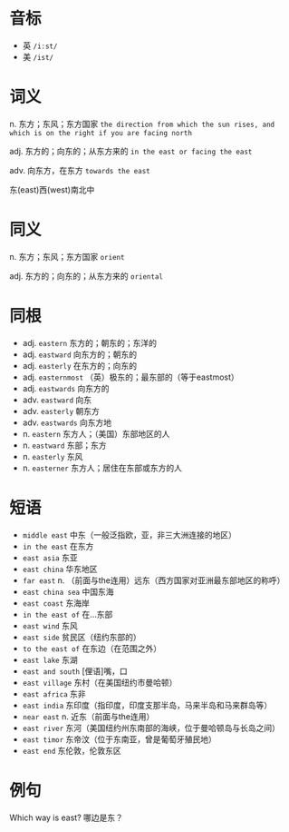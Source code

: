 # 音标

- 英 `/iːst/`
- 美 `/ist/`

# 词义

n. 东方；东风；东方国家
`the direction from which the sun rises, and which is on the right if you are facing north`

adj. 东方的；向东的；从东方来的
`in the east or facing the east`

adv. 向东方，在东方
`towards the east`



东(east)西(west)南北中

# 同义

n. 东方；东风；东方国家
`orient`

adj. 东方的；向东的；从东方来的
`oriental`

# 同根

- adj. `eastern` 东方的；朝东的；东洋的
- adj. `eastward` 向东方的；朝东的
- adj. `easterly` 在东方的；向东的
- adj. `easternmost` （英）极东的；最东部的（等于eastmost）
- adj. `eastwards` 向东方的
- adv. `eastward` 向东
- adv. `easterly` 朝东方
- adv. `eastwards` 向东方地
- n. `eastern` 东方人；（美国）东部地区的人
- n. `eastward` 东部；东方
- n. `easterly` 东风
- n. `easterner` 东方人；居住在东部或东方的人

# 短语

- `middle east` 中东（一般泛指欧，亚，非三大洲连接的地区）
- `in the east` 在东方
- `east asia` 东亚
- `east china` 华东地区
- `far east` n. （前面与the连用）远东（西方国家对亚洲最东部地区的称呼）
- `east china sea` 中国东海
- `east coast` 东海岸
- `in the east of` 在…东部
- `east wind` 东风
- `east side` 贫民区（纽约东部的）
- `to the east of` 在东边（在范围之外）
- `east lake` 东湖
- `east and south` [俚语]嘴，口
- `east village` 东村（在美国纽约市曼哈顿）
- `east africa` 东非
- `east india` 东印度（指印度，印度支那半岛，马来半岛和马来群岛等）
- `near east` n. 近东（前面与the连用）
- `east river` 东河（美国纽约州东南部的海峡，位于曼哈顿岛与长岛之间）
- `east timor` 东帝汶（位于东南亚，曾是葡萄牙殖民地）
- `east end` 东伦敦，伦敦东区

# 例句

Which way is east?
哪边是东？


